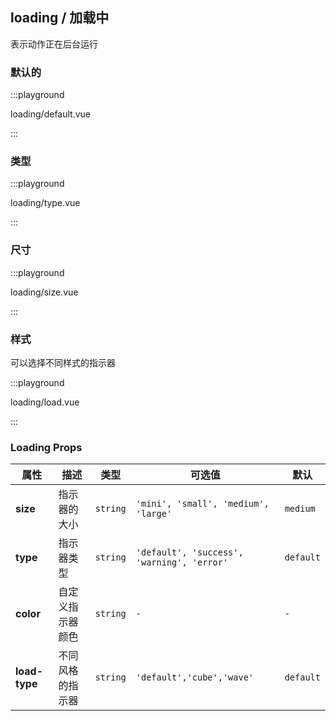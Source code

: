## loading / 加载中

表示动作正在后台运行

### 默认的

:::playground

loading/default.vue

:::

### 类型

:::playground

loading/type.vue

:::

### 尺寸

:::playground

loading/size.vue

:::

### 样式

可以选择不同样式的指示器

:::playground

loading/load.vue

:::

### Loading Props

| 属性          | 描述             | 类型     | 可选值                                     | 默认      |
| ------------- | ---------------- | -------- | ------------------------------------------ | --------- |
| **size**      | 指示器的大小     | `string` | `'mini', 'small', 'medium', 'large'`       | `medium`  |
| **type**      | 指示器类型       | `string` | `'default', 'success', 'warning', 'error'` | `default` |
| **color**     | 自定义指示器颜色 | `string` | `-`                                        | `-`       |
| **load-type** | 不同风格的指示器 | `string` | `'default','cube','wave'`                  | `default` |

